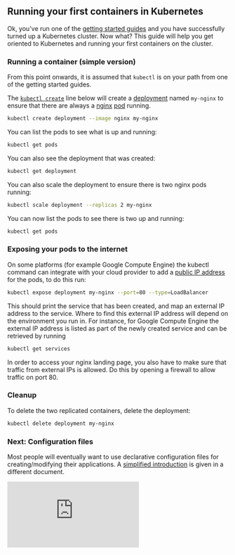 ## Running your first containers in Kubernetes

Ok, you've run one of the [getting started guides](https://kubernetes.io/docs/user-journeys/users/application-developer/foundational/#section-1) and you have
successfully turned up a Kubernetes cluster.  Now what?  This guide will help you get oriented
to Kubernetes and running your first containers on the cluster.

### Running a container (simple version)

From this point onwards, it is assumed that `kubectl` is on your path from one of the getting started guides.

The [`kubectl create`](https://kubernetes.io/docs/reference/generated/kubectl/kubectl-commands#create) line below will create a [deployment](https://kubernetes.io/docs/concepts/workloads/controllers/deployment/) named `my-nginx` to ensure that there are always a [nginx](https://hub.docker.com/_/nginx/) [pod](https://kubernetes.io/docs/concepts/workloads/pods/pod-overview/) running.

```bash
kubectl create deployment --image nginx my-nginx
```

You can list the pods to see what is up and running:

```bash
kubectl get pods
```

You can also see the deployment that was created:

```bash
kubectl get deployment
```

You can also scale the deployment to ensure there is two nginx pods running:

```bash
kubectl scale deployment --replicas 2 my-nginx
```

You can now list the pods to see there is two up and running:

```bash
kubectl get pods
```

### Exposing your pods to the internet

On some platforms (for example Google Compute Engine) the kubectl command can integrate with your cloud provider to add a [public IP address](https://kubernetes.io/docs/concepts/services-networking/service/#publishing-services---service-types) for the pods,
to do this run:

```bash
kubectl expose deployment my-nginx --port=80 --type=LoadBalancer
```

This should print the service that has been created, and map an external IP address to the service. Where to find this external IP address will depend on the environment you run in.  For instance, for Google Compute Engine the external IP address is listed as part of the newly created service and can be retrieved by running

```bash
kubectl get services
```

In order to access your nginx landing page, you also have to make sure that traffic from external IPs is allowed. Do this by opening a firewall to allow traffic on port 80.

### Cleanup

To delete the two replicated containers, delete the deployment:

```bash
kubectl delete deployment my-nginx
```

### Next: Configuration files

Most people will eventually want to use declarative configuration files for creating/modifying their applications.  A [simplified introduction](https://kubernetes.io/docs/user-journeys/users/application-developer/foundational/#section-2)
is given in a different document.


<!-- BEGIN MUNGE: GENERATED_ANALYTICS -->
[![Analytics](https://kubernetes-site.appspot.com/UA-36037335-10/GitHub/examples/simple-nginx.md?pixel)]()
<!-- END MUNGE: GENERATED_ANALYTICS -->